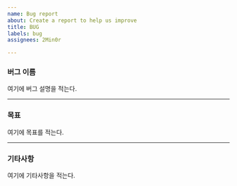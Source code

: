 ```yaml
---
name: Bug report
about: Create a report to help us improve
title: BUG
labels: bug
assignees: 2Min0r

---
```


### 버그 이름
여기에 버그 설명을 적는다.

---
### 목표
여기에 목표를 적는다.

---
### 기타사항
여기에 기타사항을 적는다.
